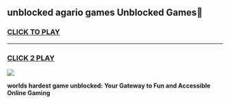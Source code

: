 
## unblocked agario games Unblocked Games👋
<h3>
<a href="https://premium.freeplayer.one?title=unblocked_agario_games&ref=16F">CLICK TO PLAY</a></h3>
<hr>

<h3>
<a href="https://premium.freeplayer.one?title=unblocked_agario_games&ref=16F">CLICK 2 PLAY</a>
  
</h3>

<a href="https://premium.freeplayer.one?title=unblocked_agario_games&ref=16F/"><img src="https://clearcache.store/games.png"></a>


**worlds hardest game unblocked: Your Gateway to Fun and Accessible Online Gaming**
